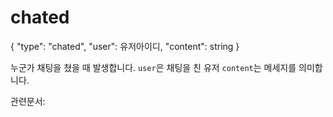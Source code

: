 # chated

{
    	"type": "chated",
    	"user": 유저아이디,
    	"content": string
    }

누군가 채팅을 쳤을 때 발생합니다. `user`은 채팅을 친 유저 `content`는 메세지를 의미합니다.

관련문서:
